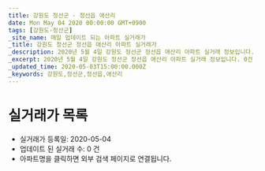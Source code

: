 ```yaml
---
title: 강원도 정선군 - 정선읍 애산리
date: Mon May 04 2020 00:00:00 GMT+0900
tags: [강원도-정선군]
_site_name: 매일 업데이트 되는 아파트 실거래가
_title: 강원도 정선군 정선읍 애산리 아파트 실거래가
_description: 2020년 5월 4일 강원도 정선군 정선읍 애산리 아파트 실거래 정보입니다. 0건 아파트 정보가 있습니다.
_excerpt: 2020년 5월 4일 강원도 정선군 정선읍 애산리 아파트 실거래 정보입니다. 0건 아파트 정보가 있습니다.
_updated_time: 2020-05-03T15:00:00.000Z
_keywords: 강원도,정선군,정선읍,애산리
---
```






# 실거래가 목록
- 실거래가 등록일: 2020-05-04
- 업데이트 된 실거래 수: 0 건
- 아파트명을 클릭하면 외부 검색 페이지로 연결됩니다.





